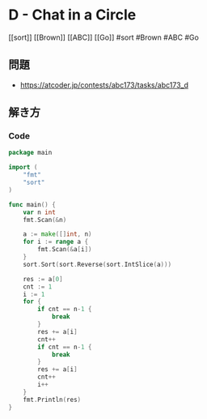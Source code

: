# D - Chat in a Circle
[[sort]] [[Brown]] [[ABC]] [[Go]]
#sort #Brown #ABC #Go 

## 問題
- https://atcoder.jp/contests/abc173/tasks/abc173_d

## 解き方
### Code
```go
package main

import (
	"fmt"
	"sort"
)

func main() {
	var n int
	fmt.Scan(&n)

	a := make([]int, n)
	for i := range a {
		fmt.Scan(&a[i])
	}
	sort.Sort(sort.Reverse(sort.IntSlice(a)))

	res := a[0]
	cnt := 1
	i := 1
	for {
		if cnt == n-1 {
			break
		}
		res += a[i]
		cnt++
		if cnt == n-1 {
			break
		}
		res += a[i]
		cnt++
		i++
	}
	fmt.Println(res)
}
```
